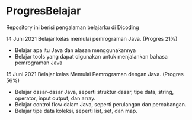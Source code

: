 # ProgresBelajar
Repository ini berisi pengalaman belajarku di Dicoding

14 Juni 2021
Belajar kelas memulai pemrograman Java. (Progres 21%)
  * Belajar apa itu Java dan alasan menggunakannya
  * Belajar tools yang dapat digunakan untuk menjalankan bahasa pemrograman Java

15 Juni 2021
Belajar kelas Memulai Pemrograman dengan Java. (Progres 56%)
  * Belajar dasar-dasar Java, seperti struktur dasar, tipe data, string, operator, input output, dan array.
  * Belajar control flow dalam Java, seperti perulangan dan percabangan.
  * Belajar tipe data koleksi, seperti list, set, dan map.
